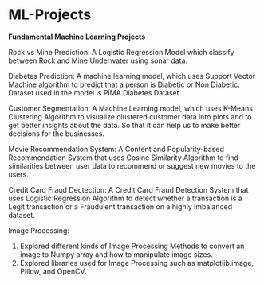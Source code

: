 # ML-Projects

**Fundamental Machine Learning Projects**

Rock vs Mine Prediction:
  A Logistic Regression Model which classify between Rock and Mine Underwater using sonar data.

Diabetes Prediction:
  A machine learning model, which uses Support Vector Machine algorithm to predict that a person is Diabetic or Non Diabetic.
  Dataset used in the model is PIMA Diabetes Dataset.

Customer Segmentation:
  A Machine Learning model, which uses K-Means Clustering Algorithm to visualize clustered customer data into plots and to get   better insights about the data. So that it can help us to make better decisions for the businesses.

Movie Recommendation System:
  A Content and Popularity-based Recommendation System that uses Cosine Similarity Algorithm to find similarities between        user data to recommend or suggest new movies to the users.

Credit Card Fraud Dectection:
  A Credit Card Fraud Detection System that uses Logistic Regression Algorithm to detect whether a transaction is a Legit        transaction or a Fraudulent transaction on a highly imbalanced dataset.

Image Processing:
  1. Explored different kinds of Image Processing Methods to convert an image to Numpy array and how to manipulate image sizes.
  2. Explored libraries used for Image Processing such as matplotlib.image, Pillow, and OpenCV.
